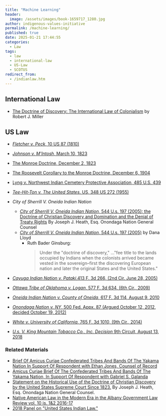 ```yaml
---
title: "Machine Learning"
header:
  image: /assets/images/book-1659717_1280.jpg
author: indigenous-values-initiative
permalink: /machine-learning/
published: true
date: 2025-01-21 17:44:55
categories:
  - Law
tags:
  - law
  - international-law
  - US-Law
  - SCOTUS
redirect_from:
  - /indianlaw.htm  
---
```

## International Law

  *   [The Doctrine of Discovery: The International Law of Colonialism](/the-doctrine-of-discovery-the-international-law-of-colonialism/) by Robert J. Miller

## US Law

  *   [_Fletcher v. Peck_, 10 US 87 (1810)](https://robo.run.place/fletcher-v-peck-10-us-87-1810/)
  *   [_Johnson v. M’Intosh_, March 10, 1823](/johnson-v-mcintosh/)
  *   [The Monroe Doctrine, December 2, 1823](/monroe-doctrine/)
  *   [The Roosevelt Corollary to the Monroe Doctrine, December 6, 1904](/roosevelt-corollary/)
  *   [Lyng v. Northwest Indian Cemetery Protective Association, 485 U.S. 439](/law/lyng/)
  *   [_Tee-Hit-Ton v. The United States_. US, 348 US 272 (1955)](https://robo.run.place/tee-hit-ton/)
  * _City of Sherrill V. Oneida Indian Nation_
    *   [_City of Sherrill V. Oneida Indian Nation_, 544 U.s. 197 (2005): the Doctrine of Christian Discovery and Domination and the Denial of Treaty Rights](/blog/sherrill-v-oneida-doctrine-christian-discovery-denial-treaty-rights/) By Joseph J. Heath, Esq. Onondaga Nation General Counsel
    *   [_City of Sherrill V. Oneida Indian Nation_, 544 U.s. 197 (2005)](/sherrill-v-oneida-opinion-of-the-court/) by Dana Lloyd
        *   Ruth Bader Ginsburg:
              > Under the "doctrine of discovery," ..."fee title to the lands occupied by Indians when the colonists arrived became vested in the sovereign–first the discovering European nation and later the original States and the United States."

  *   [_Cayuga Indian Nation v. Pataki_,413 F. 3d 266, (2nd Cir. June 28, 2005)](https://robo.run.place/cayuga-v-pataki/)
  *   [_Ottawa Tribe of Oklahoma v. Logan_, 577 F. 3d 634, (6th Cir., 2009)](https://robo.run.place/ottawa-v-logan/)
  *   [_Oneida Indian Nation v. County of Oneida_, 617 F. 3d 114, August 9, 2010](https://robo.run.place/oneida-indian-nation-v-county-of-oneida/)
  *   [_Onondaga Nation v. NY_, 500 Fed. Appx. 87 (Argued October 12, 2012, decided October 19, 2012)](https://robo.run.place/onondaga-nation-v-ny/)
  *   [_White v. University of California_, 765 F. 3d 1010, (9th Cir., 2014)](https://robo.run.place/white-v-univ-of-cal/)
  *   [_U.s. V. King Mountain Tobacco Co., Inc. Decision_ 9th Circuit, August 13, 2018](https://robo.run.place/u-s-v-king-mountain-tobacco/)

### Related Materials
  * [Brief Of Amicus Curiae Confederated Tribes And Bands Of The Yakama Nation In Support Of Respondent with Ethan Jones, Counsel of Record](/assets/pdfs/20180924115810387_36893-pdf-Yakama-Nation-br.pdf)
  *   [Amicus Curiae Brief Of The Confederated Tribes And Bands Of The Yakama Nation, In Support Of Respondent with Gabriel S. Galanda](/assets/pdfs/92289-6-yakama-nation-amicus-brief.pdf)
  *   [Statement on the Historical Use of the Doctrine of Christian Discovery by the United States Supreme Court Since 1823.](/statement-on-the-historical-use-of-the-doctrine-of-christian-discovery-by-the-united-states-supreme-court-since-1823/) By Joseph J. Heath, Esq. Onondaga Nation General Counsel.
  *   [Native American Law in the Modern Era in the Albany Government Law Review vol. 10 is. 1&2 2016-17](/native-american-law-in-the-modern-era/)
  *   [2018 Panel on "United States Indian Law."](/us-indian-law-panel/)